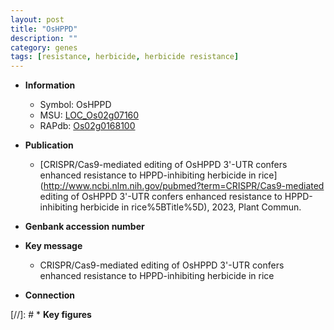 ```yaml
---
layout: post
title: "OsHPPD"
description: ""
category: genes
tags: [resistance, herbicide, herbicide resistance]
---
```


* **Information**  
    + Symbol: OsHPPD  
    + MSU: [LOC_Os02g07160](http://rice.uga.edu/cgi-bin/ORF_infopage.cgi?orf=LOC_Os02g07160)  
    + RAPdb: [Os02g0168100](https://rapdb.dna.affrc.go.jp/locus/?name=Os02g0168100)  

* **Publication**  
    + [CRISPR/Cas9-mediated editing of OsHPPD 3'-UTR confers enhanced resistance to HPPD-inhibiting herbicide in rice](http://www.ncbi.nlm.nih.gov/pubmed?term=CRISPR/Cas9-mediated editing of OsHPPD 3'-UTR confers enhanced resistance to HPPD-inhibiting herbicide in rice%5BTitle%5D), 2023, Plant Commun.

* **Genbank accession number**  

* **Key message**  
    + CRISPR/Cas9-mediated editing of OsHPPD 3'-UTR confers enhanced resistance to HPPD-inhibiting herbicide in rice

* **Connection**  

[//]: # * **Key figures**  


